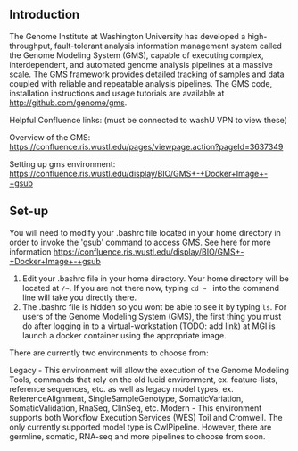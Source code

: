 ## Introduction
The Genome Institute at Washington University has developed a high-throughput, fault-tolerant analysis information management system called the Genome Modeling System (GMS), capable of executing complex, interdependent, and automated genome analysis pipelines at a massive scale. The GMS framework provides detailed tracking of samples and data coupled with reliable and repeatable analysis pipelines.  The GMS code, installation instructions and usage tutorials are available at http://github.com/genome/gms.

Helpful Confluence links:
(must be connected to washU VPN to view these)

Overview of the GMS: https://confluence.ris.wustl.edu/pages/viewpage.action?pageId=3637349

Setting up gms environment: https://confluence.ris.wustl.edu/display/BIO/GMS+-+Docker+Image+-+gsub

## Set-up
You will need to modify your .bashrc file located in your home directory in order to invoke the 'gsub' command to access GMS. 
See here for more information https://confluence.ris.wustl.edu/display/BIO/GMS+-+Docker+Image+-+gsub

1. Edit your .bashrc file in your home directory. Your home directory will be located at `/~`. If you are not there now, typing ```cd ~ ``` into the command line will take you directly there.
2. The .bashrc file is hidden so you wont be able to see it by typing ```ls```.
For users of the Genome Modeling System (GMS), the first thing you must do after logging in to a virtual-workstation (TODO: add link) at MGI is launch a docker container using the appropriate image.

There are currently two environments to choose from:

Legacy - This environment will allow the execution of the Genome Modeling Tools, commands that rely on the old lucid environment, ex. feature-lists, reference sequences, etc. as well as legacy model types, ex. ReferenceAlignment, SingleSampleGenotype, SomaticVariation, SomaticValidation, RnaSeq, ClinSeq, etc.
Modern - This environment supports both Workflow Execution Services (WES) Toil and Cromwell. The only currently supported model type is CwlPipeline. However, there are germline, somatic, RNA-seq and more pipelines to choose from soon.
